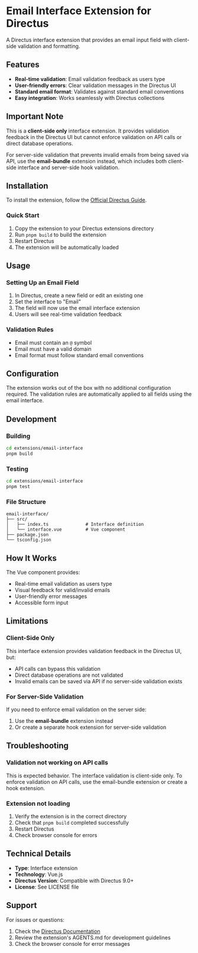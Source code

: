 # Email Interface Extension for Directus

A Directus interface extension that provides an email input field with client-side validation and formatting.

## Features

- **Real-time validation**: Email validation feedback as users type
- **User-friendly errors**: Clear validation messages in the Directus UI
- **Standard email format**: Validates against standard email conventions
- **Easy integration**: Works seamlessly with Directus collections

## Important Note

This is a **client-side only** interface extension. It provides validation feedback in the Directus UI but cannot enforce validation on API calls or direct database operations.

For server-side validation that prevents invalid emails from being saved via API, use the **email-bundle** extension instead, which includes both client-side interface and server-side hook validation.

## Installation

To install the extension, follow the [Official Directus Guide](https://docs.directus.io/extensions/installing-extensions.html).

### Quick Start

1. Copy the extension to your Directus extensions directory
2. Run `pnpm build` to build the extension
3. Restart Directus
4. The extension will be automatically loaded

## Usage

### Setting Up an Email Field

1. In Directus, create a new field or edit an existing one
2. Set the interface to "Email"
3. The field will now use the email interface extension
4. Users will see real-time validation feedback

### Validation Rules

- Email must contain an `@` symbol
- Email must have a valid domain
- Email format must follow standard email conventions

## Configuration

The extension works out of the box with no additional configuration required. The validation rules are automatically applied to all fields using the email interface.

## Development

### Building

```bash
cd extensions/email-interface
pnpm build
```

### Testing

```bash
cd extensions/email-interface
pnpm test
```

### File Structure

```
email-interface/
├── src/
│   ├── index.ts              # Interface definition
│   └── interface.vue         # Vue component
├── package.json
└── tsconfig.json
```

## How It Works

The Vue component provides:
- Real-time email validation as users type
- Visual feedback for valid/invalid emails
- User-friendly error messages
- Accessible form input

## Limitations

### Client-Side Only

This interface extension provides validation feedback in the Directus UI, but:
- API calls can bypass this validation
- Direct database operations are not validated
- Invalid emails can be saved via API if no server-side validation exists

### For Server-Side Validation

If you need to enforce email validation on the server side:
1. Use the **email-bundle** extension instead
2. Or create a separate hook extension for server-side validation

## Troubleshooting

### Validation not working on API calls

This is expected behavior. The interface validation is client-side only. To enforce validation on API calls, use the email-bundle extension or create a hook extension.

### Extension not loading

1. Verify the extension is in the correct directory
2. Check that `pnpm build` completed successfully
3. Restart Directus
4. Check browser console for errors

## Technical Details

- **Type**: Interface extension
- **Technology**: Vue.js
- **Directus Version**: Compatible with Directus 9.0+
- **License**: See LICENSE file

## Support

For issues or questions:
1. Check the [Directus Documentation](https://docs.directus.io/)
2. Review the extension's AGENTS.md for development guidelines
3. Check the browser console for error messages

